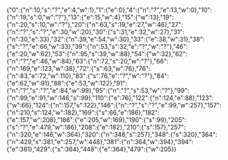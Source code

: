 <!-- this graph contains 51 rooms at the moment -->

{"0":{"n":10,"s":"?","e":4,"w":1},"1":{"e":0},"4":{"n":"?","e":13,"w":0},"10":{"n":19,"s":0,"w":"?"},"13":{"e":15,"w":4},"15":{"w":13},"19":{"n":20,"s":10,"w":"?"},"20":{"n":63,"s":19,"e":27,"w":46},"27":{"n":"?","s":"?","e":30,"w":20},"30":{"s":31,"e":32,"w":27},"31":{"n":30,"e":33},"32":{"n":39,"e":54,"w":30},"33":{"e":38,"w":31},"38":{"s":"?","e":66,"w":33},"39":{"n":53,"s":32,"e":"?","w":"?"},"46":{"e":20,"w":62},"53":{"n":95,"s":39,"w":88},"54":{"w":32},"62":{"n":"?","e":46,"w":84},"63":{"n":72,"s":20,"w":"?"},"66":{"n":169,"e":123,"w":38},"72":{"s":63,"w":76},"76":{"n":83,"e":72,"w":110},"83":{"s":76,"e":"?","w":"?"},"84":{"e":62,"w":91},"88":{"e":53,"w":122},"91":{"n":"?","s":"?","e":84,"w":99},"95":{"n":"?","s":53,"w":"?"},"99":{"n":99,"e":91,"w":146,"s":99},"110":{"e":76},"122":{"n":124,"e":88},"123":{"w":66},"124":{"n":157,"s":122},"146":{"n":"?","s":"?","e":99,"w":257},"157":{"n":210,"s":124,"w":182},"169":{"s":66,"e":186},"182":{"e":157,"w":208},"186":{"e":205,"w":169},"190":{"s":99},"205":{"s":"?","e":479,"w":186},"208":{"e":182},"210":{"s":157},"257":{"n":320,"e":146,"w":364},"320":{"n":348,"s":257},"348":{"s":320},"364":{"n":429,"s":381,"e":257,"w":448},"381":{"n":364,"w":394},"394":{"e":381},"429":{"s":364},"448":{"e":364},"479":{"w":205}}